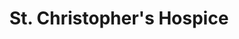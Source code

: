 ---
title: "St. Christopher's Hospice"
url: /beckenham/st-christophers-hospice/
shop: Gebrauchtwaren
---